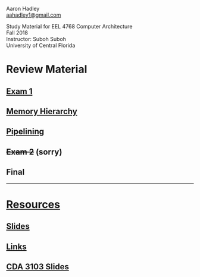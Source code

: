 Aaron Hadley  
aahadley1@gmail.com  

Study Material for EEL 4768 Computer Architecture  
Fall 2018  
Instructor: Suboh Suboh  
University of Central Florida  

# Review Material

## [Exam 1](https://github.com/aahadley/EEL-4768-Study-Material/blob/master/Exam%201/Exam1Review.md)

## [Memory Hierarchy](https://github.com/aahadley/EEL-4768-Study-Material/tree/master/Memory%20Hierarchy/Memory-Hierarchy.md)

## [Pipelining](https://github.com/aahadley/EEL-4768-Study-Material/blob/master/Pipeline/pipeline.md)

## ~~Exam 2~~ (sorry)

## Final

---

# [Resources](https://github.com/aahadley/EEL-4768-Study-Material/tree/master/Resources)

## [Slides](https://github.com/aahadley/EEL-4768-Study-Material/tree/master/Resources/Slides)

## [Links](https://github.com/aahadley/EEL-4768-Study-Material/blob/master/Resources/helpful_links.md)

## [CDA 3103 Slides](https://github.com/aahadley/EEL-4768-Study-Material/tree/master/Resources/CDA3103%20Slides)
